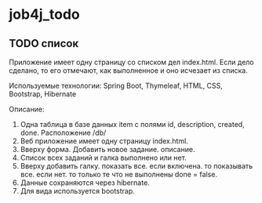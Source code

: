 # job4j_todo

## TODO список

Приложение имеет одну страницу со списком дел index.html.
Если дело сделано, то его отмечают, как выполненное и оно исчезает из списка.

Используемые технологии: Spring Boot, Thymeleaf, HTML, CSS, Bootstrap, Hibernate

Описание:
1. Одна таблица в базе данных item с полями id, description, created, done. Расположение /db/
2. Веб приложение имеет одну страницу index.html.
3. Вверху форма. Добавить новое задание. описание.
4. Список всех заданий и галка выполнено или нет.
5. Вверху добавить галку. показать все. если включена. то показывать все. если нет. то только те что не выполнены done = false.
6. Данные сохраняются через hibernate.
7. Для вида используется bootstrap.
